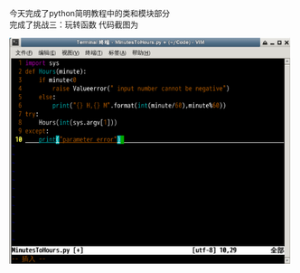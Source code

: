 今天完成了python简明教程中的类和模块部分  
完成了挑战三：玩转函数
代码截图为  

![image](https://github.com/inspurcloudgroup/icprd1/blob/master/丛文胜/图片/528.png)

